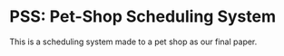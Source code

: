 # PSS: Pet-Shop Scheduling System

This is a scheduling system made to a pet shop as our final paper.
